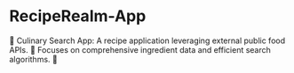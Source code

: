 # RecipeRealm-App
🍳 Culinary Search App: A recipe application leveraging external public food APIs. 🥗 Focuses on comprehensive ingredient data and efficient search algorithms. 🔎
